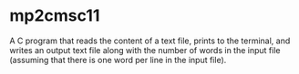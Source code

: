 # mp2cmsc11
A C program that reads the content of a text file, prints to the terminal, and writes an output text file along with the number of words in the input file (assuming that there is one word per line in the input file).
